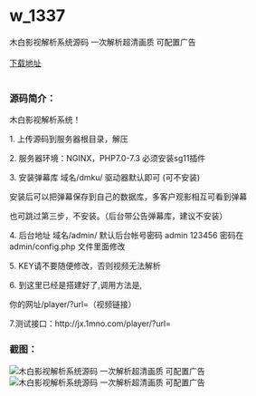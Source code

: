 # w_1337
木白影视解析系统源码 一次解析超清画质 可配置广告
<br/></br>
[下载地址](https://www.uuid2.com/1337.html "下载地址")
<br/></br>
<h3>源码简介：</h3>
<p>木白影视解析系统！<p>
<p>1. 上传源码到服务器根目录，解压<p>
<p>2. 服务器环境：NGINX，PHP7.0-7.3 必须安装sg11插件<p>
<p>3. 安装弹幕库 域名/dmku/  驱动器默认即可 (可不安装)<p>
<p>安装后可以把弹幕保存到自己的数据库，多客户观影相互可看到弹幕<p>
<p>也可跳过第三步，不安装。（后台带公告弹幕库，建议不安装）<p>
<p>4. 后台地址 域名/admin/ 默认后台帐号密码 admin 123456     密码在admin/config.php 文件里面修改<p>
<p>5. KEY请不要随便修改，否则视频无法解析<p>
<p>6. 到这里已经是搭建好了,调用方法是,<p>
<p>你的网址/player/?url=（视频链接）<p>
<p>7.测试接口：http://jx.1mno.com/player/?url=<p>
<h3>截图：</h3>
<img src="https://www.uuid2.com/wp-content/uploads/img/202108/2943da9975.jpg" alt="木白影视解析系统源码 一次解析超清画质 可配置广告"><img src="https://www.uuid2.com/wp-content/uploads/img/202108/ed27ad8598.png" alt="木白影视解析系统源码 一次解析超清画质 可配置广告">
